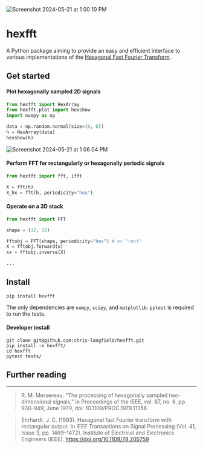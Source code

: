 ![Screenshot 2024-05-21 at 1 00 10 PM](https://github.com/chris-langfield/hexfft/assets/34426450/b4eff5e9-2375-4d2c-a77e-5009efb34495)

# hexfft

A Python package aiming to provide an easy and efficient interface to various implementations of the [Hexagonal Fast Fourier Transform](https://en.wikipedia.org/wiki/Hexagonal_fast_Fourier_transform).

## Get started

#### Plot hexagonally sampled 2D signals
```python
from hexfft import HexArray
from hexfft.plot import hexshow
import numpy as np

data = np.random.normal(size=(8, 6))
h = HexArray(data)
hexshow(h)
```
![Screenshot 2024-05-21 at 1 06 04 PM](https://github.com/chris-langfield/hexfft/assets/34426450/92d11a97-8b64-4d3f-9ac9-c612aa4b5437)

#### Perform FFT for rectangularly or hexagonally periodic signals

```python
from hexfft import fft, ifft

X = fft(h)
X_hx = fft(h, periodicity="hex")
```

#### Operate on a 3D stack

```python
from hexfft import FFT

shape = (32, 32)

fftobj = FFT(shape, periodicity="hex") # or "rect"
X = fftobj.forward(x)
xx = fftobj.inverse(X)

...
```

## Install

```
pip install hexfft
```

The only dependencies are `numpy`, `scipy`, and `matplotlib`. `pytest` is required to run the tests.

#### Developer install

```
git clone git@github.com:chris-langfield/hexfft.git
pip install -e hexfft/
cd hexfft
pytest tests/
```

## Further reading
---------------------------------------
> R. M. Mersereau, "The processing of hexagonally sampled two-dimensional signals," in Proceedings of the IEEE, vol. 67, no. 6, pp. 930-949, June 1979, doi: 10.1109/PROC.1979.11356

> Ehrhardt, J. C. (1993). Hexagonal fast Fourier transform with rectangular output. In IEEE Transactions on Signal Processing (Vol. 41, Issue 3, pp. 1469–1472). Institute of Electrical and Electronics Engineers (IEEE). https://doi.org/10.1109/78.205759 
